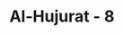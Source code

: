 ---
title: "Al-Hujurat - 8"
no: 8
arabic_no: ٨
ayah: فَضْلًا مِّنَ اللّٰهِ وَنِعْمَةً ۗوَاللّٰهُ عَلِيْمٌ حَكِيْمٌ 
translation: "sebagai karunia dan nikmat dari Allah. Dan Allah Maha Mengetahui, Mahabijaksana."
tafsir: "Karunia dan anugerah itu semata-mata kemurahan dari Allah dan merupakan nikmat dari-Nya. Allah Maha Mengetahui siapa yang berhak menerima petunjuk dan siapa yang terkena kesesatan, dan Maha bijaksana dalam mengatur segala urusan makhluk-Nya."
---